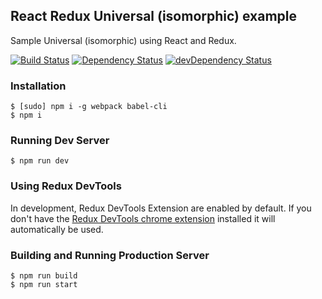 ## React Redux Universal (isomorphic) example
Sample Universal (isomorphic) using React and Redux.

[![Build Status](https://travis-ci.org/ngthorg/Redux-Universal.svg?branch=immutable)](https://travis-ci.org/ngthorg/Redux-Universal)
[![Dependency Status](https://david-dm.org/ngthorg/Redux-Universal.svg)](https://david-dm.org/ngthorg/Redux-Universal)
[![devDependency Status](https://david-dm.org/ngthorg/Redux-Universal/dev-status.svg)](https://david-dm.org/ngthorg/Redux-Universal#info=devDependencies)


### Installation
```
$ [sudo] npm i -g webpack babel-cli
$ npm i
```

### Running Dev Server
```
$ npm run dev
```
### Using Redux DevTools
In development, Redux DevTools Extension are enabled by default. If you don't have the [Redux DevTools chrome extension] installed it will automatically be used.
### Building and Running Production Server
```
$ npm run build
$ npm run start
```

[Redux DevTools chrome extension]:https://chrome.google.com/webstore/detail/redux-devtools/lmhkpmbekcpmknklioeibfkpmmfibljd
